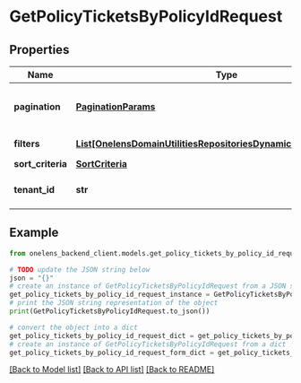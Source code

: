 # GetPolicyTicketsByPolicyIdRequest


## Properties

Name | Type | Description | Notes
------------ | ------------- | ------------- | -------------
**pagination** | [**PaginationParams**](PaginationParams.md) | Pagination parameters for the request. | [optional] 
**filters** | [**List[OnelensDomainUtilitiesRepositoriesDynamicFiltersFilterCriteria]**](OnelensDomainUtilitiesRepositoriesDynamicFiltersFilterCriteria.md) | Filters to be applied | 
**sort_criteria** | [**SortCriteria**](SortCriteria.md) |  | [optional] 
**tenant_id** | **str** | The unique identifier of the tenant | 

## Example

```python
from onelens_backend_client.models.get_policy_tickets_by_policy_id_request import GetPolicyTicketsByPolicyIdRequest

# TODO update the JSON string below
json = "{}"
# create an instance of GetPolicyTicketsByPolicyIdRequest from a JSON string
get_policy_tickets_by_policy_id_request_instance = GetPolicyTicketsByPolicyIdRequest.from_json(json)
# print the JSON string representation of the object
print(GetPolicyTicketsByPolicyIdRequest.to_json())

# convert the object into a dict
get_policy_tickets_by_policy_id_request_dict = get_policy_tickets_by_policy_id_request_instance.to_dict()
# create an instance of GetPolicyTicketsByPolicyIdRequest from a dict
get_policy_tickets_by_policy_id_request_form_dict = get_policy_tickets_by_policy_id_request.from_dict(get_policy_tickets_by_policy_id_request_dict)
```
[[Back to Model list]](../README.md#documentation-for-models) [[Back to API list]](../README.md#documentation-for-api-endpoints) [[Back to README]](../README.md)



